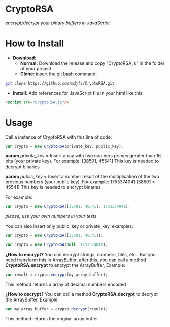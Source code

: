 # CryptoRSA  
*encrypt/decrypt your binary buffers in JavaScript*

# How to Install
- **Download:**
  - **Normal:** Download the release and copy "CryptoRSA.js" in the folder of your project
  - **Clone:** insert the git bash command: 
```bash
git clone https://github.com/mdjfs/CryptoRSA.git
```
- **Install:**
  Add references for JavaScript file in your html like this: 
```html
<script src="CryptoRSA.js"/>
```
  
 # Usage
 Call a instance of CryptoRSA with this line of code: 
```javascript
var crypto = new CryptoRSA(private_key, public_key);
```
**param** *private_key* = Insert array with two numbers primes greater than 16 bits (your private key). For example: [38501, 45541] This key is needed to decrypt binaries

**param** *public_key* = Insert a number result of the multiplication of the two previous numbers (your public key). For example: 1753374041 (38501 * 45541) This key is needed to encrypt binaries

For example:
```javascript
var crypto = new CryptoRSA([38501, 45541], 1753374041);
```
*please, use your own numbers in your tests*

You can also insert only public_key or private_key, examples:
```javascript
var crypto = new CryptoRSA([38501, 45541]);
```
```javascript
var crypto = new CryptoRSA(null, 1753374041);
```

**¿How to encrypt?**
You can encrypt strings, numbers, files, etc.. But you need transform this in ArrayBuffer, after this, you can call a method **CryptoRSA.encrypt** to encrypt the ArrayBuffer, Example:
```javascript
var result = crypto.encrypt(my_array_buffer);
```
This method returns a array of decimal numbers encoded

**¿How to decrypt?**
You can call a method **CryptoRSA.decrypt** to decrypt the ArrayBuffer, Example:
```javascript
var my_array_buffer = crypto.decrypt(result);
```
This method returns the original array buffer
